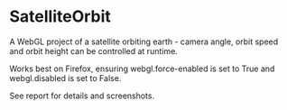 # SatelliteOrbit
A WebGL project of a satellite orbiting earth - camera angle, orbit speed and orbit height can be controlled at runtime.

Works best on Firefox, ensuring webgl.force-enabled is set to True and webgl.disabled is set to False.

See report for details and screenshots.
